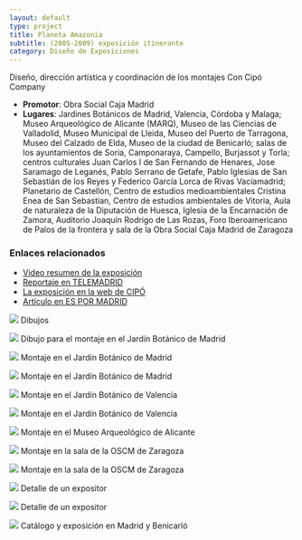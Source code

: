 ```yaml
---
layout: default
type: project
title: Planeta Amazonia
subtitle: (2005-2009) exposición itinerante
category: Diseño de Exposiciones
---
```


Diseño, dirección artística y coordinación de los montajes
Con Cipó Company

- **Promotor**: Obra Social Caja Madrid
- **Lugares**: Jardines Botánicos de Madrid, Valencia, Córdoba y Malaga; Museo Arqueológico de Alicante (MARQ), Museo de las Ciencias de Valladolid, Museo Municipal de Lleida, Museo del Puerto de Tarragona, Museo del Calzado de Elda, Museo de la ciudad de Benicarló; salas de los ayuntamientos de Soria, Camponaraya, Campello, Burjassot y Torla; centros culturales Juan Carlos I de San Fernando de Henares, Jose Saramago de Leganés, Pablo Serrano de Getafe, Pablo Iglesias de San Sebastián de los Reyes y Federico García Lorca de Rivas Vacíamadrid; Planetario de Castellón, Centro de estudios medioambientales Cristina Enea de San Sebastian, Centro de estudios ambientales de Vitoria, Aula de naturaleza de la Diputación de Huesca, Iglesia de la Encarnación de Zamora, Auditorio Joaquín Rodrigo de Las Rozas, Foro Iberoamericano de Palos de la frontera y sala de la Obra Social Caja Madrid de Zaragoza

### Enlaces relacionados

- [Video resumen de la exposición](http://www.youtube.com/watch?v=XB5H5Vc9bmE)
- [Reportaje en TELEMADRID](http://www.youtube.com/watch?v=lOZOCkEe0PM)
- [La exposición en la web de CIPÓ](http://cipocompany.com/portfolios/planeta-amazonia/)
- [Artículo en ES POR MADRID](http://www.espormadrid.es/2009/03/planeta-amazonia-la-selva-virgen-mas.html)


![](01.jpg)
Dibujos

![](02.jpg)
Dibujo para el montaje en el Jardín Botánico de Madrid

![](03.jpg)
Montaje en el Jardín Botánico de Madrid

![](04.jpg)
Montaje en el Jardín Botánico de Madrid

![](05.jpg)
Montaje en el Jardín Botánico de Valencia

![](06.jpg)
Montaje en el Jardín Botánico de Valencia

![](07.jpg)
Montaje en el Museo Arqueológico de Alicante

![](08.jpg)
Montaje en la sala de la OSCM de Zaragoza

![](09.jpg)
Montaje en la sala de la OSCM de Zaragoza

![](10.jpg)
Detalle de un expositor

![](11.jpg)
Detalle de un expositor

![](12.jpg)
Catálogo y exposición en Madrid y Benicarló
